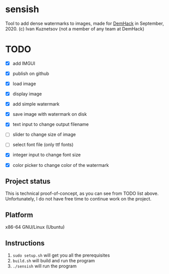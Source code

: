 # sensish

Tool to add dense watermarks to images, made for [DemHack](https://demhack.ru/) in September, 2020. (c) Ivan Kuznetsov (not a member of any team at DemHack)

# TODO

 - [x] add IMGUI
 - [x] publish on github
 - [x] load image
 - [x] display image
 - [x] add simple watermark
 - [x] save image with watermark on disk
 - [x] text input to change output filename
 - [ ] slider to change size of image
 - [ ] select font file (only ttf fonts)
 - [x] integer input to change font size
 - [x] color picker to change color of the watermark


## Project status

This is technical proof-of-concept, as you can see from TODO list above.
Unfortunately, I do not have free time to continue work on the project. 


## Platform

x86-64 GNU/Linux (Ubuntu)


## Instructions

1. ```sudo setup.sh``` will get you all the prerequisites
2. ```build.sh``` will build and run the program
3. ```./sensish``` will run the program


